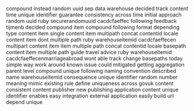 compound instead random uuid sep data warehouse decided track content time unique identifier guarantee consistency across time initial approach random uuid ruby securerandomuuid cacdcfaeffec following feedback tijmenb decided compound item compound following format depending type content item single content item multipath concat contentid locale content item dont multiple path ruby warehouseitemid cacdcfaeffecen multipart content item item multiple path concat contentid locale basepath content item multiple path guide travel advice ruby warehouseitemid cacdcfaeffecenmarriageabroad wont able track change basepaths today simple way work around known issue could mitigated getting aggregation parent level compound unique following naming convention described name warehouseitemid consequence unique identifier random number meaning mimic existing rule define uniqueness across govuk content consistent content publisher new publishing application content unique identifier enables easy integration external application easily build url depend unique